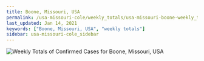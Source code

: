 ```yaml
---
title: Boone, Missouri, USA
permalink: /usa-missouri-cole/weekly_totals/usa-missouri-boone-weekly_totals.html
last_updated: Jan 14, 2021
keywords: ["Boone, Missouri, USA", "weekly totals"]
sidebar: usa-missouri-cole_sidebar
---
```


![Weekly Totals of Confirmed Cases for Boone, Missouri, USA](/covid_tracker/images/graphs/usa-missouri-boone-weekly_totals_graph.png)
